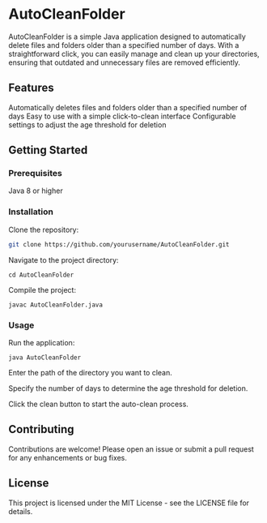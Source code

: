 # AutoCleanFolder

AutoCleanFolder is a simple Java application designed to automatically delete files and folders older than a specified number of days. With a straightforward click, you can easily manage and clean up your directories, ensuring that outdated and unnecessary files are removed efficiently.

## Features

Automatically deletes files and folders older than a specified number of days
Easy to use with a simple click-to-clean interface
Configurable settings to adjust the age threshold for deletion

## Getting Started

### Prerequisites

Java 8 or higher

### Installation

Clone the repository:
 ```bash
git clone https://github.com/yourusername/AutoCleanFolder.git
```
Navigate to the project directory:

```
cd AutoCleanFolder
```
Compile the project:
```
javac AutoCleanFolder.java
```
### Usage

Run the application:
```
java AutoCleanFolder
```
Enter the path of the directory you want to clean.

Specify the number of days to determine the age threshold for deletion.

Click the clean button to start the auto-clean process.

## Contributing

Contributions are welcome! Please open an issue or submit a pull request for any enhancements or bug fixes.

## License

This project is licensed under the MIT License - see the LICENSE file for details.